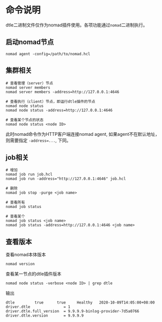 # 命令说明

dtle二进制文件仅作为nomad插件使用。各项功能通过`nomad`二进制执行。

## 启动nomad节点

```
nomad agent -config=/path/to/nomad.hcl
```

## 集群相关
```
# 查看管理（server）节点
nomad server members
nomad server members -address=http://127.0.0.1:4646

# 查看执行（client）节点，即运行dtle插件的节点
nomad node status
nomad node status -address=http://127.0.0.1:4646

# 查看某个节点的状态
nomad node status <node ID>
```

此时nomad命令作为HTTP客户端连接nomad agent, 如果agent不在默认地址，则需要指定 `-address=...`, 下同。

## job相关

```
# 增加
nomad job run job.hcl
nomad job run -address="http://127.0.0.1:4646" job.hcl

# 删除
nomad job stop -purge <job name>

# 查看所有
nomad job status

# 查看某个
nomad job status <job name>
nomad job status -address=http://127.0.0.1:4646 <job name>
```

## 查看版本

查看nomad本体版本
```
nomad version
```

查看某一节点的dtle插件版本

```
nomad node status -verbose <node ID> | grep dtle
```

输出
```
dtle         true      true     Healthy   2020-10-09T14:05:00+08:00
driver.dtle               = 1
driver.dtle.full_version  = 9.9.9.9-binlog-provider-7d5a0766
driver.dtle.version       = 9.9.9.9
```
